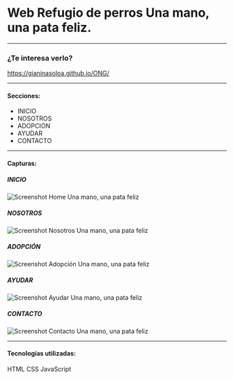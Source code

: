 # Web Refugio de perros Una mano, una pata feliz.

*** 

### ¿Te interesa verlo?

https://gianinasoloa.github.io/ONG/

***

#### Secciones:
- INICIO
- NOSOTROS
- ADOPCIÓN
- AYUDAR
- CONTACTO

***

#### Capturas:

##### INICIO

<img src='/public/img/home.png' alt="Screenshot Home Una mano, una pata feliz"/>


##### NOSOTROS

<img src='/public/img/nosotros.png' alt="Screenshot Nosotros Una mano, una pata feliz"/>


##### ADOPCIÓN

<img src='/public/img/adopcion.png' alt="Screenshot Adopción Una mano, una pata feliz"/>


##### AYUDAR

<img src='/public/img/ayudar.png' alt="Screenshot Ayudar Una mano, una pata feliz"/>


##### CONTACTO

<img src='/public/img/contacto.png' alt="Screenshot Contacto Una mano, una pata feliz"/>


***

#### Tecnologías utilizadas:

HTML
CSS
JavaScript
